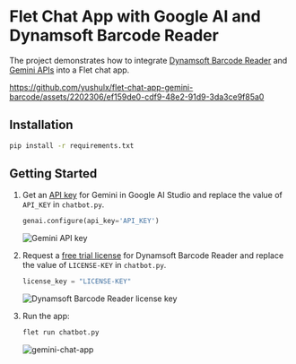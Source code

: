 # Flet Chat App with Google AI and Dynamsoft Barcode Reader
The project demonstrates how to integrate [Dynamsoft Barcode Reader](https://pypi.org/project/dbr/) and [Gemini APIs](https://ai.google.dev/tutorials/python_quickstart) into a Flet chat app.

https://github.com/yushulx/flet-chat-app-gemini-barcode/assets/2202306/ef159de0-cdf9-48e2-91d9-3da3ce9f85a0

## Installation

```bash
pip install -r requirements.txt

```

## Getting Started
1. Get an [API key](https://makersuite.google.com/app/apikey) for Gemini in Google AI Studio and replace the value of `API_KEY` in `chatbot.py`.
    
    ```python
    genai.configure(api_key='API_KEY')
    ```

    ![Gemini API key](https://github.com/yushulx/flet-chat-app-gemini-barcode/assets/2202306/a556a3dc-622f-4de0-b3d5-9067de44a5e5)

    
2. Request a [free trial license](https://www.dynamsoft.com/customer/license/trialLicense?product=dbr) for Dynamsoft Barcode Reader and replace the value of `LICENSE-KEY` in `chatbot.py`.

    ```python
    license_key = "LICENSE-KEY"
    ```

    ![Dynamsoft Barcode Reader license key](https://github.com/yushulx/flet-chat-app-gemini-barcode/assets/2202306/59535e1a-3f8e-4711-adb0-2610476848fd)

3. Run the app:

    ```bash
    flet run chatbot.py
    ```

   ![gemini-chat-app](https://github.com/yushulx/flet-chat-app-gemini-barcode/assets/2202306/9b4da08d-ca94-4a64-95b4-c6e5f1dfd985)
